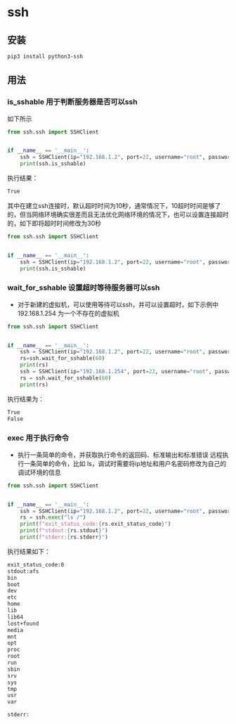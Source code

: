 # ssh
## 安装
```bash
pip3 install python3-ssh
```

## 用法
### is_sshable 用于判断服务器是否可以ssh
如下所示
```python
from ssh.ssh import SSHClient


if __name__ == '__main__':
    ssh = SSHClient(ip="192.168.1.2", port=22, username="root", password="xxxx")
    print(ssh.is_sshable)
```

执行结果：
```bash
True
```
其中在建立ssh连接时，默认超时时间为10秒，通常情况下，10超时时间是够了的，但当网络环境确实很差而且无法优化网络环境的情况下，也可以设置连接超时的，如下即将超时时间修改为30秒
```python
from ssh.ssh import SSHClient


if __name__ == '__main__':
    ssh = SSHClient(ip="192.168.1.2", port=22, username="root", password="xxxx",connect_timeout=30)
    print(ssh.is_sshable)
```
### wait_for_sshable 设置超时等待服务器可以ssh
* 对于新建的虚拟机，可以使用等待可以ssh，并可以设置超时，如下示例中 192.168.1.254 为一个不存在的虚拟机
```python
from ssh.ssh import SSHClient


if __name__ == '__main__':
    ssh = SSHClient(ip="192.168.1.2", port=22, username="root", password="Mugen_runner@123456")
    rs=ssh.wait_for_sshable(60)
    print(rs)
    ssh = SSHClient(ip="192.168.1.254", port=22, username="root", password="Mugen_runner@123456")
    rs = ssh.wait_for_sshable(60)
    print(rs)
```
执行结果为：
```bash
True
False
```
### exec 用于执行命令
* 执行一条简单的命令，并获取执行命令的返回码、标准输出和标准错误
远程执行一条简单的命令，比如 ls，调试时需要将ip地址和用户名密码修改为自己的调试环境的信息
```python
from ssh.ssh import SSHClient


if __name__ == '__main__':
    ssh = SSHClient(ip="192.168.1.2", port=22, username="root", password="xxxx")
    rs = ssh.exec("ls /")
    print(f"exit_status_code:{rs.exit_status_code}")
    print(f"stdout:{rs.stdout}")
    print(f"stderr:{rs.stderr}")
```
执行结果如下：
```bash
exit_status_code:0
stdout:afs
bin
boot
dev
etc
home
lib
lib64
lost+found
media
mnt
opt
proc
root
run
sbin
srv
sys
tmp
usr
var

stderr:
```

